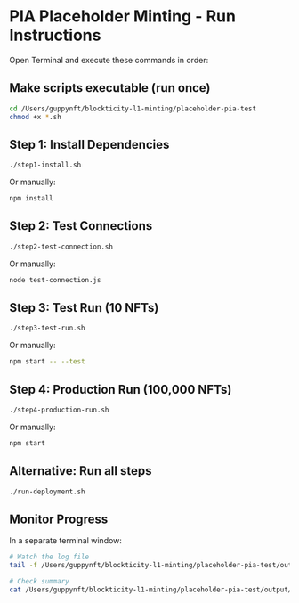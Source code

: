 # PIA Placeholder Minting - Run Instructions

Open Terminal and execute these commands in order:

## Make scripts executable (run once)
```bash
cd /Users/guppynft/blockticity-l1-minting/placeholder-pia-test
chmod +x *.sh
```

## Step 1: Install Dependencies
```bash
./step1-install.sh
```
Or manually:
```bash
npm install
```

## Step 2: Test Connections
```bash
./step2-test-connection.sh
```
Or manually:
```bash
node test-connection.js
```

## Step 3: Test Run (10 NFTs)
```bash
./step3-test-run.sh
```
Or manually:
```bash
npm start -- --test
```

## Step 4: Production Run (100,000 NFTs)
```bash
./step4-production-run.sh
```
Or manually:
```bash
npm start
```

## Alternative: Run all steps
```bash
./run-deployment.sh
```

## Monitor Progress
In a separate terminal window:
```bash
# Watch the log file
tail -f /Users/guppynft/blockticity-l1-minting/placeholder-pia-test/output/mint_log.json

# Check summary
cat /Users/guppynft/blockticity-l1-minting/placeholder-pia-test/output/mint_log.json | grep summary
```